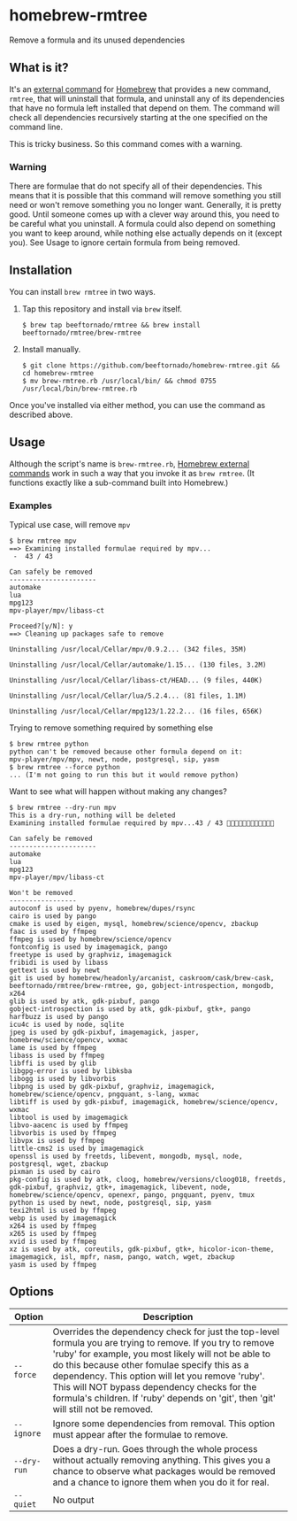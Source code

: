 homebrew-rmtree
===============

Remove a formula and its unused dependencies

## What is it?

It's an [external command][ec] for [Homebrew][h] that provides a new command, `rmtree`,
that will uninstall that formula, and uninstall any of its dependencies
that have no formula left installed that depend on them. The command will check all dependencies
recursively starting at the one specified on the command line.

This is tricky business. So this command comes with a warning.

[ec]: https://github.com/mxcl/homebrew/wiki/External-Commands
[h]: https://github.com/mxcl/homebrew

### Warning

There are formulae that do not specify all of their dependencies. This means that it is possible that
this command will remove something you still need or won't remove something you no longer want. Generally, it is pretty good.
Until someone comes up with a clever way around this, you need to be careful what you uninstall.
A formula could also depend on something you want to keep around, while nothing else actually
depends on it (except you). See Usage to ignore certain formula from being removed.

## Installation

You can install `brew rmtree` in two ways.

1. Tap this repository and install via `brew` itself.

    ```
    $ brew tap beeftornado/rmtree && brew install beeftornado/rmtree/brew-rmtree
    ```

1. Install manually.

    ```
    $ git clone https://github.com/beeftornado/homebrew-rmtree.git && cd homebrew-rmtree
    $ mv brew-rmtree.rb /usr/local/bin/ && chmod 0755 /usr/local/bin/brew-rmtree.rb
    ```

Once you've installed via either method, you can use the command as
described above.

## Usage

Although the script's name is `brew-rmtree.rb`, [Homebrew external
commands][ec] work in such a way that you invoke it as `brew rmtree`. (It
functions exactly like a sub-command built into Homebrew.)

### Examples

Typical use case, will remove `mpv`

```
$ brew rmtree mpv
==> Examining installed formulae required by mpv...
 -  43 / 43

Can safely be removed
----------------------
automake
lua
mpg123
mpv-player/mpv/libass-ct

Proceed?[y/N]: y
==> Cleaning up packages safe to remove

Uninstalling /usr/local/Cellar/mpv/0.9.2... (342 files, 35M)

Uninstalling /usr/local/Cellar/automake/1.15... (130 files, 3.2M)

Uninstalling /usr/local/Cellar/libass-ct/HEAD... (9 files, 440K)

Uninstalling /usr/local/Cellar/lua/5.2.4... (81 files, 1.1M)

Uninstalling /usr/local/Cellar/mpg123/1.22.2... (16 files, 656K)
```
    
Trying to remove something required by something else

```
$ brew rmtree python
python can't be removed because other formula depend on it:
mpv-player/mpv/mpv, newt, node, postgresql, sip, yasm
$ brew rmtree --force python
... (I'm not going to run this but it would remove python)
```

Want to see what will happen without making any changes?

```
$ brew rmtree --dry-run mpv
This is a dry-run, nothing will be deleted
Examining installed formulae required by mpv...43 / 43 

Can safely be removed
----------------------
automake
lua
mpg123
mpv-player/mpv/libass-ct

Won't be removed
-----------------
autoconf is used by pyenv, homebrew/dupes/rsync
cairo is used by pango
cmake is used by eigen, mysql, homebrew/science/opencv, zbackup
faac is used by ffmpeg
ffmpeg is used by homebrew/science/opencv
fontconfig is used by imagemagick, pango
freetype is used by graphviz, imagemagick
fribidi is used by libass
gettext is used by newt
git is used by homebrew/headonly/arcanist, caskroom/cask/brew-cask, beeftornado/rmtree/brew-rmtree, go, gobject-introspection, mongodb, x264
glib is used by atk, gdk-pixbuf, pango
gobject-introspection is used by atk, gdk-pixbuf, gtk+, pango
harfbuzz is used by pango
icu4c is used by node, sqlite
jpeg is used by gdk-pixbuf, imagemagick, jasper, homebrew/science/opencv, wxmac
lame is used by ffmpeg
libass is used by ffmpeg
libffi is used by glib
libgpg-error is used by libksba
libogg is used by libvorbis
libpng is used by gdk-pixbuf, graphviz, imagemagick, homebrew/science/opencv, pngquant, s-lang, wxmac
libtiff is used by gdk-pixbuf, imagemagick, homebrew/science/opencv, wxmac
libtool is used by imagemagick
libvo-aacenc is used by ffmpeg
libvorbis is used by ffmpeg
libvpx is used by ffmpeg
little-cms2 is used by imagemagick
openssl is used by freetds, libevent, mongodb, mysql, node, postgresql, wget, zbackup
pixman is used by cairo
pkg-config is used by atk, cloog, homebrew/versions/cloog018, freetds, gdk-pixbuf, graphviz, gtk+, imagemagick, libevent, node, homebrew/science/opencv, openexr, pango, pngquant, pyenv, tmux
python is used by newt, node, postgresql, sip, yasm
texi2html is used by ffmpeg
webp is used by imagemagick
x264 is used by ffmpeg
x265 is used by ffmpeg
xvid is used by ffmpeg
xz is used by atk, coreutils, gdk-pixbuf, gtk+, hicolor-icon-theme, imagemagick, isl, mpfr, nasm, pango, watch, wget, zbackup
yasm is used by ffmpeg
```

## Options

Option | Description
-------|------------
`--force` | Overrides the dependency check for just the top-level formula you are trying to remove. If you try to remove 'ruby' for example, you most likely will not be able to do this because other fomulae specify this as a dependency. This option will let you remove 'ruby'. This will NOT bypass dependency checks for the formula's children. If 'ruby' depends on 'git', then 'git' will still not be removed.
`--ignore` | Ignore some dependencies from removal. This option must appear after the formulae to remove.
`--dry-run` | Does a dry-run. Goes through the whole process without actually removing anything. This gives you a chance to observe what packages would be removed and a chance to ignore them when you do it for real.
`--quiet` | No output

